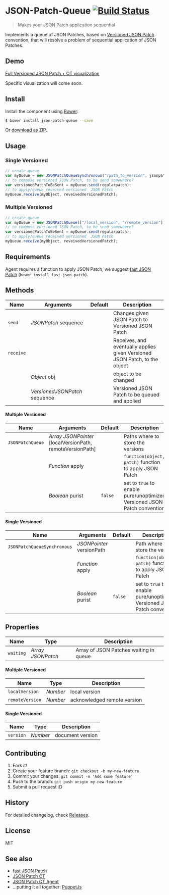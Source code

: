 # JSON-Patch-Queue [![Build Status](https://travis-ci.org/PuppetJs/JSON-Patch-Queue.svg?branch=gh-pages)](https://travis-ci.org/PuppetJs/JSON-Patch-Queue)
> Makes your JSON Patch application sequential

Implements a queue of JSON Patches, based on [Versioned JSON Patch](https://github.com/tomalec/Versioned-JSON-Patch) convention, that will resolve a problem of sequential application of JSON Patches.

## Demo
[Full Versioned JSON Patch + OT visualization](http://tomalec.github.io/PuppetJs-operational-transformation/visualization.html)

Specific visualization will come soon.


## Install

Install the component using [Bower](http://bower.io/):

```sh
$ bower install json-patch-queue --save
```

Or [download as ZIP](https://github.com/PuppetJs/JSON-Patch-Queue/archive/gh-pages.zip).

## Usage

### Single Versioned
```javascript
// create queue
var myQueue = new JSONPatchQueueSynchronous("/path_to_version", jsonpatch);
// to compose versioned JSON Patch, to be send somewhere?
var versionedPatchToBeSent = myQueue.send(regularpatch);
// to apply/queue received versioned  JSON Patch
myQueue.receive(myObject, reveivedVersionedPatch);
```

### Multiple Versioned
```javascript
// create queue
var myQueue = new JSONPatchQueue(["/local_version", "/remote_version"], jsonpatch);
// to compose versioned JSON Patch, to be send somewhere?
var versionedPatchToBeSent = myQueue.send(regularpatch);
// to apply/queue received versioned  JSON Patch
myQueue.receive(myObject, reveivedVersionedPatch);
```

## Requirements

Agent requires a function to apply JSON Patch, we suggest [fast JSON Patch](https://github.com/Starcounter-Jack/JSON-Patch) (`bower install fast-json-patch`).

## Methods

Name      | Arguments                     | Default | Description
---       | ---                           | ---     | ---
`send`    | *JSONPatch* sequence          |         | Changes given JSON Patch to Versioned JSON Patch
`receive` |                               |         | Receives, and eventually applies given Versioned JSON Patch, to the object
          | *Object* obj                  |         | object to be changed
          | *VersionedJSONPatch* sequence |         | Versioned JSON Patch to be queued and applied

#### Multiple Versioned

Name                         | Arguments            | Default | Description
---                          | ---                  | ---     | ---
`JSONPatchQueue`  | *Array* *JSONPointer* [localVersionPath, remoteVersionPath] |         | Paths where to store the versions
                             | *Function* apply     |         | `function(object, patch)` function to apply JSON Patch
                             | *Boolean* purist     | `false` | set to `true` to enable pure/unoptimized Versioned JSON Patch convention

#### Single Versioned

Name                         | Arguments            | Default | Description
---                          | ---                  | ---     | ---
`JSONPatchQueueSynchronous`  | *JSONPointer* versionPath |         | Path where to store the version
                             | *Function* apply     |         | `function(object, patch)` function to apply JSON Patch
                             | *Boolean* purist     | `false` | set to `true` to enable pure/unoptimized Versioned JSON Patch convention

## Properties

Name      | Type                          | Description
---       | ---                           | ---
`waiting` | *Array* *JSONPatch*           | Array of JSON Patches waiting in queue

#### Multiple Versioned

Name      | Type                          | Description
---       | ---                           | ---
`localVersion` | *Number*           | local version
`remoteVersion` | *Number*           | acknowledged remote version

#### Single Versioned

Name      | Type      | Description
---       | ---       | ---
`version` | *Number*  | document version


## Contributing

1. Fork it!
2. Create your feature branch: `git checkout -b my-new-feature`
3. Commit your changes: `git commit -m 'Add some feature'`
4. Push to the branch: `git push origin my-new-feature`
5. Submit a pull request :D

## History

For detailed changelog, check [Releases](https://github.com/PuppetJs/JSON-Patch-Queue/releases).

## License

MIT

## See also
- [fast JSON Patch](https://github.com/Starcounter-Jack/JSON-Patch)
- [JSON Patch OT](https://github.com/PuppetJs/JSON-Patch-OT)
- [JSON Patch OT Agent](https://github.com/PuppetJs/JSON-Patch-OT-agent)
- ...putting it all together: [PuppetJs](https://github.com/PuppetJs/PuppetJs)
